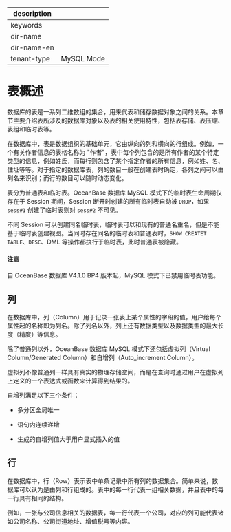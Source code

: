 |description||
|---|---|
|keywords||
|dir-name||
|dir-name-en||
|tenant-type|MySQL Mode|

# 表概述 

数据库的表是一系列二维数组的集合，用来代表和储存数据对象之间的关系。本章节主要介绍表所涉及的数据库对象以及表的相关使用特性，包括表存储、表压缩、表组和临时表等。

​在数据库中，表是数据组织的基础单元，它由纵向的列和横向的行组成。例如，一个有关作者信息的表格名称为 "作者"，表中每个列包含的是所有作者的某个特定类型的信息，例如姓氏，而每行则包含了某个指定作者的所有信息，例如姓、名、住址等等。对于指定的数据库表，列的数目一般在创建表时确定，各列之间可以由列名来识别；而行的数目可以随时动态变化。

表分为普通表和临时表。OceanBase 数据库 MySQL 模式下的临时表生命周期仅存在于 Session 期间，Session 断开时创建的所有临时表自动被 `DROP`，如果 `sess#1` 创建了临时表则对 `sess#2` 不可见。

不同 Session 可以创建同名临时表，临时表可以和现有的普通名重名，但是不能基于临时表创建视图。当同时存在同名的临时表和普通表时，`SHOW CREATET TABLE`、`DESC`、DML 等操作都执行于临时表，此时普通表被隐藏。

<main id="notice" type='notice'>
  <h4>注意</h4>
  <p>自 OceanBase 数据库 V4.1.0 BP4 版本起，MySQL 模式下已禁用临时表功能。</p>
</main>

## 列 

​在数据库中，列（Column）用于记录一张表上某个属性的字段的值，用户给每个属性起的名称即为列名。除了列名以外，列上还有数据类型以及数据类型的最大长度（精度）等信息。

除了普通列以外，OceanBase 数据库 MySQL 模式下还包括虚拟列（Virtual Column/Generated Column）和自增列（Auto_increment Column）。

虚拟列不像普通列一样具有真实的物理存储空间，而是在查询时通过用户在虚拟列上定义的一个表达式或函数来计算得到结果的。

自增列满足以下三个条件：

* 多分区全局唯一

* 语句内连续递增

* 生成的自增列值大于用户显式插入的值

## 行 

在数据库中，行（Row）表示表中单条记录中所有列的数据集合。简单来说，数据库可以认为是由列和行组成的。表中的每一行代表一组相关数据，并且表中的每一行具有相同的结构。

例如，一张与公司信息相关的数据表，每一行代表一个公司，对应的列可能代表诸如公司名称、公司街道地址、增值税号等内容。
